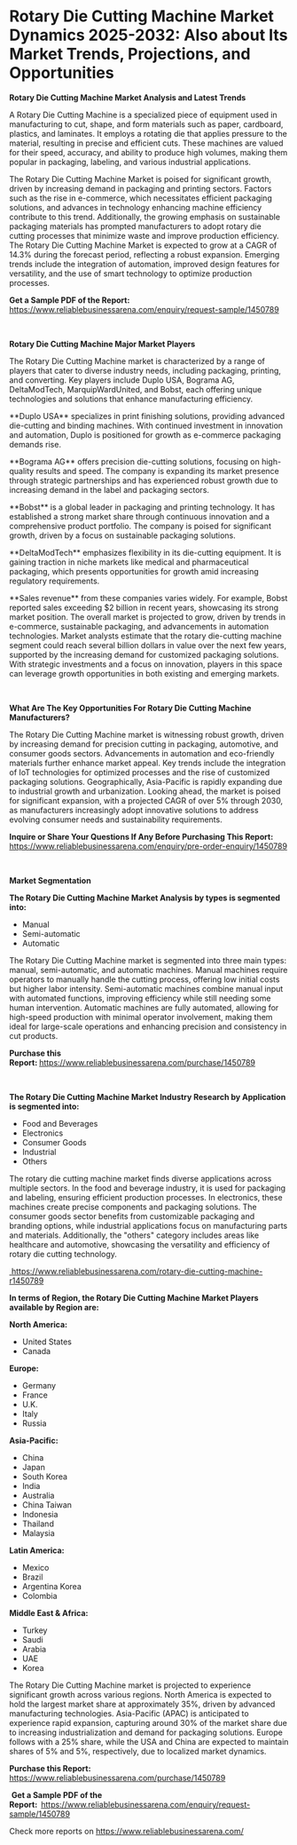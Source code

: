 <p><h1>Rotary Die Cutting Machine Market Dynamics 2025-2032: Also about Its Market Trends, Projections, and Opportunities</h1></p><p><strong>Rotary Die Cutting Machine Market Analysis and Latest Trends</strong></p>
<p><p>A Rotary Die Cutting Machine is a specialized piece of equipment used in manufacturing to cut, shape, and form materials such as paper, cardboard, plastics, and laminates. It employs a rotating die that applies pressure to the material, resulting in precise and efficient cuts. These machines are valued for their speed, accuracy, and ability to produce high volumes, making them popular in packaging, labeling, and various industrial applications.</p><p>The Rotary Die Cutting Machine Market is poised for significant growth, driven by increasing demand in packaging and printing sectors. Factors such as the rise in e-commerce, which necessitates efficient packaging solutions, and advances in technology enhancing machine efficiency contribute to this trend. Additionally, the growing emphasis on sustainable packaging materials has prompted manufacturers to adopt rotary die cutting processes that minimize waste and improve production efficiency. The Rotary Die Cutting Machine Market is expected to grow at a CAGR of 14.3% during the forecast period, reflecting a robust expansion. Emerging trends include the integration of automation, improved design features for versatility, and the use of smart technology to optimize production processes.</p></p>
<p><strong>Get a Sample PDF of the Report:&nbsp;</strong> <a href="https://www.reliablebusinessarena.com/enquiry/request-sample/1450789?utm_campaign=2938&utm_medium=2&utm_source=Github&utm_content=ia&utm_term=11042025&utm_id=rotary-die-cutting-machine">https://www.reliablebusinessarena.com/enquiry/request-sample/1450789</a></p>
<p>&nbsp;</p>
<p><strong>Rotary Die Cutting Machine Major Market Players</strong></p>
<p><p>The Rotary Die Cutting Machine market is characterized by a range of players that cater to diverse industry needs, including packaging, printing, and converting. Key players include Duplo USA, Bograma AG, DeltaModTech, MarquipWardUnited, and Bobst, each offering unique technologies and solutions that enhance manufacturing efficiency.</p><p>**Duplo USA** specializes in print finishing solutions, providing advanced die-cutting and binding machines. With continued investment in innovation and automation, Duplo is positioned for growth as e-commerce packaging demands rise. </p><p>**Bograma AG** offers precision die-cutting solutions, focusing on high-quality results and speed. The company is expanding its market presence through strategic partnerships and has experienced robust growth due to increasing demand in the label and packaging sectors.</p><p>**Bobst** is a global leader in packaging and printing technology. It has established a strong market share through continuous innovation and a comprehensive product portfolio. The company is poised for significant growth, driven by a focus on sustainable packaging solutions.</p><p>**DeltaModTech** emphasizes flexibility in its die-cutting equipment. It is gaining traction in niche markets like medical and pharmaceutical packaging, which presents opportunities for growth amid increasing regulatory requirements.</p><p>**Sales revenue** from these companies varies widely. For example, Bobst reported sales exceeding $2 billion in recent years, showcasing its strong market position. The overall market is projected to grow, driven by trends in e-commerce, sustainable packaging, and advancements in automation technologies. Market analysts estimate that the rotary die-cutting machine segment could reach several billion dollars in value over the next few years, supported by the increasing demand for customized packaging solutions. With strategic investments and a focus on innovation, players in this space can leverage growth opportunities in both existing and emerging markets.</p></p>
<p>&nbsp;</p>
<p><strong>What Are The Key Opportunities For Rotary Die Cutting Machine Manufacturers?</strong></p>
<p><p>The Rotary Die Cutting Machine market is witnessing robust growth, driven by increasing demand for precision cutting in packaging, automotive, and consumer goods sectors. Advancements in automation and eco-friendly materials further enhance market appeal. Key trends include the integration of IoT technologies for optimized processes and the rise of customized packaging solutions. Geographically, Asia-Pacific is rapidly expanding due to industrial growth and urbanization. Looking ahead, the market is poised for significant expansion, with a projected CAGR of over 5% through 2030, as manufacturers increasingly adopt innovative solutions to address evolving consumer needs and sustainability requirements.</p></p>
<p><strong>Inquire or Share Your Questions If Any Before Purchasing This Report:</strong> <a href="https://www.reliablebusinessarena.com/enquiry/pre-order-enquiry/1450789?utm_campaign=2938&utm_medium=2&utm_source=Github&utm_content=ia&utm_term=11042025&utm_id=rotary-die-cutting-machine">https://www.reliablebusinessarena.com/enquiry/pre-order-enquiry/1450789</a></p>
<p>&nbsp;</p>
<p><strong>Market Segmentation</strong></p>
<p><strong>The Rotary Die Cutting Machine Market Analysis by types is segmented into:</strong></p>
<p><ul><li>Manual</li><li>Semi-automatic</li><li>Automatic</li></ul></p>
<p><p>The Rotary Die Cutting Machine market is segmented into three main types: manual, semi-automatic, and automatic machines. Manual machines require operators to manually handle the cutting process, offering low initial costs but higher labor intensity. Semi-automatic machines combine manual input with automated functions, improving efficiency while still needing some human intervention. Automatic machines are fully automated, allowing for high-speed production with minimal operator involvement, making them ideal for large-scale operations and enhancing precision and consistency in cut products.</p></p>
<p><strong>Purchase this Report:&nbsp;</strong><a href="https://www.reliablebusinessarena.com/purchase/1450789?utm_campaign=2938&utm_medium=2&utm_source=Github&utm_content=ia&utm_term=11042025&utm_id=rotary-die-cutting-machine">https://www.reliablebusinessarena.com/purchase/1450789</a></p>
<p>&nbsp;</p>
<p><strong>The Rotary Die Cutting Machine Market Industry Research by Application is segmented into:</strong></p>
<p><ul><li>Food and Beverages</li><li>Electronics</li><li>Consumer Goods</li><li>Industrial</li><li>Others</li></ul></p>
<p><p>The rotary die cutting machine market finds diverse applications across multiple sectors. In the food and beverage industry, it is used for packaging and labeling, ensuring efficient production processes. In electronics, these machines create precise components and packaging solutions. The consumer goods sector benefits from customizable packaging and branding options, while industrial applications focus on manufacturing parts and materials. Additionally, the "others" category includes areas like healthcare and automotive, showcasing the versatility and efficiency of rotary die cutting technology.</p></p>
<p><a href="https://www.reliablebusinessarena.com/rotary-die-cutting-machine-r1450789?utm_campaign=2938&utm_medium=2&utm_source=Github&utm_content=ia&utm_term=11042025&utm_id=rotary-die-cutting-machine">&nbsp;https://www.reliablebusinessarena.com/rotary-die-cutting-machine-r1450789</a></p>
<p><strong>In terms of Region, the Rotary Die Cutting Machine Market Players available by Region are:</strong></p>
<p>
    <p> <strong> North America: </strong>
        <ul>
            <li>United States</li>
            <li>Canada</li>
        </ul>
        </p> 
    <p> <strong> Europe: </strong>
        <ul>
            <li>Germany</li>
            <li>France</li>
            <li>U.K.</li>
            <li>Italy</li>
            <li>Russia</li>
        </ul>
        </p> 
    <p> <strong> Asia-Pacific: </strong>
        <ul>
            <li>China</li>
            <li>Japan</li>
            <li>South Korea</li>
            <li>India</li>
            <li>Australia</li>
            <li>China Taiwan</li>
            <li>Indonesia</li>
            <li>Thailand</li>
            <li>Malaysia</li>
        </ul>
        </p> 
    <p> <strong> Latin America: </strong>
        <ul>
            <li>Mexico</li>
            <li>Brazil</li>
            <li>Argentina Korea</li>
            <li>Colombia</li>
        </ul>
        </p> 
    <p> <strong> Middle East & Africa: </strong>
        <ul>
            <li>Turkey</li>
            <li>Saudi</li>
            <li>Arabia</li>
            <li>UAE</li>
            <li>Korea</li>
        </ul>
    </p>
    </p>
<p><p>The Rotary Die Cutting Machine market is projected to experience significant growth across various regions. North America is expected to hold the largest market share at approximately 35%, driven by advanced manufacturing technologies. Asia-Pacific (APAC) is anticipated to experience rapid expansion, capturing around 30% of the market share due to increasing industrialization and demand for packaging solutions. Europe follows with a 25% share, while the USA and China are expected to maintain shares of 5% and 5%, respectively, due to localized market dynamics.</p></p>
<p><strong>Purchase this Report: </strong><a href="https://www.reliablebusinessarena.com/purchase/1450789?utm_campaign=2938&utm_medium=2&utm_source=Github&utm_content=ia&utm_term=11042025&utm_id=rotary-die-cutting-machine">https://www.reliablebusinessarena.com/purchase/1450789</a></p>
<p>&nbsp;<strong>Get a Sample PDF of the Report:&nbsp;&nbsp;</strong><a href="https://www.reliablebusinessarena.com/enquiry/request-sample/1450789?utm_campaign=2938&utm_medium=2&utm_source=Github&utm_content=ia&utm_term=11042025&utm_id=rotary-die-cutting-machine">https://www.reliablebusinessarena.com/enquiry/request-sample/1450789</a></p>
<p><strong></strong></p>
<p>Check more reports on <a href="https://www.reliablebusinessarena.com/?utm_campaign=2938&utm_medium=2&utm_source=Github&utm_content=ia&utm_term=11042025&utm_id=rotary-die-cutting-machine">https://www.reliablebusinessarena.com/</a></p>